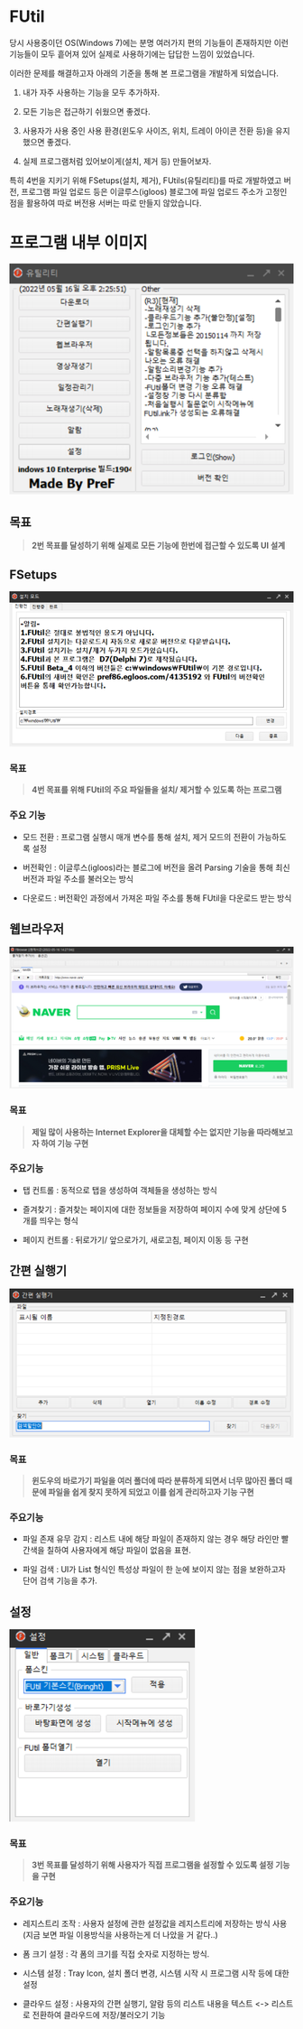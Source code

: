 # FUtil

당시 사용중이던 OS(Windows 7)에는 분명 여러가지 편의 기능들이 존재하지만 이런 기능들이 모두 흩어져 있어 실제로 사용하기에는 답답한 느낌이 있었습니다.

이러한 문제를 해결하고자 아래의 기준을 통해 본 프로그램을 개발하게 되었습니다.

1. 내가 자주 사용하는 기능을 모두 추가하자.

2. 모든 기능은 접근하기 쉬웠으면 좋겠다.

3. 사용자가 사용 중인 사용 환경(윈도우 사이즈, 위치, 트레이 아이콘 전환 등)을 유지했으면 좋겠다.

4. 실제 프로그램처럼 있어보이게(설치, 제거 등) 만들어보자.

특히 4번을 지키기 위해 FSetups(설치, 제거), FUtils(유틸리티)를 따로 개발하였고 버전, 프로그램 파일 업로드 등은 이글루스(igloos) 블로그에 파일 업로드 주소가 고정인 점을 활용하여 따로 버전용 서버는 따로 만들지 않았습니다.

# 프로그램 내부 이미지

![](./img/FUtil-main.PNG)

## 목표
> **2번 목표를 달성하기 위해 실제로 모든 기능에 한번에 접근할 수 있도록 UI 설계**

## FSetups

![](./img/FSetups.PNG)

### 목표

> **4번 목표를 위해 FUtil의 주요 파일들을 설치/ 제거할 수 있도록 하는 프로그램**

### 주요 기능

- 모드 전환 : 프로그램 실행시 매개 변수를 통해 설치, 제거 모드의 전환이 가능하도록 설정

- 버전확인 : 이글루스(igloos)라는 블로그에 버전을 올려 Parsing 기술을 통해 최신 버전과 파일 주소를 불러오는 방식   

- 다운로드 : 버전확인 과정에서 가져온 파일 주소를 통해 FUtil을 다운로드 받는 방식

## 웹브라우저

![](./img/FUtil-Web.PNG)

### 목표

> **제일 많이 사용하는 Internet Explorer을 대체할 수는 없지만 기능을 따라해보고자 하여 기능 구현**

### 주요기능

- 탭 컨트롤 : 동적으로 탭을 생성하여 객체들을 생성하는 방식

- 즐겨찾기 : 즐겨찾는 페이지에 대한 정보들을 저장하여 페이지 수에 맞게 상단에 5개를 띄우는 형식

- 페이지 컨트롤 : 뒤로가기/ 앞으로가기, 새로고침, 페이지 이동 등 구현

## 간편 실행기

![](./img/FUtil-run.PNG)

### 목표

> **윈도우의 바로가기 파일을 여러 폴더에 따라 분류하게 되면서 너무 많아진 폴더 때문에 파일을 쉽게 찾지 못하게 되었고 이를 쉽게 관리하고자 기능 구현**

### 주요기능

- 파일 존재 유무 감지 : 리스트 내에 해당 파일이 존재하지 않는 경우 해당 라인만 빨간색을 칠하여 사용자에게 해당 파일이 없음을 표현.

- 파일 검색 : UI가 List 형식인 특성상 파일이 한 눈에 보이지 않는 점을 보완하고자 단어 검색 기능을 추가.

## 설정

![](./img/FUtil-settings.PNG)

### 목표

> **3번 목표를 달성하기 위해 사용자가 직접 프로그램을 설정할 수 있도록 설정 기능을 구현**

### 주요기능

- 레지스트리 조작 : 사용자 설정에 관한 설정값을 레지스트리에 저장하는 방식 사용(지금 보면 파일 이용방식을 사용하는게 더 나았을 거 같다..)

- 폼 크기 설정 : 각 폼의 크기를 직접 숫자로 지정하는 방식.

- 시스템 설정 : Tray Icon, 설치 폴더 변경, 시스템 시작 시 프로그램 시작 등에 대한 설정

- 클라우드 설정 : 사용자의 간편 실행기, 알람 등의 리스트 내용을 텍스트 <-> 리스트 로 전환하여 클라우드에 저장/불러오기 기능
